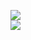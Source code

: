 [![](https://img.shields.io/badge/Made%20With-Github%20Spray-lightgrey.svg?style=for-the-badge&logo=github)](https://github.com/Annihil/github-spray#27254)  
[![](https://i.imgur.com/2DrTn0Z.gif)](https://github.com/Annihil/github-spray)
